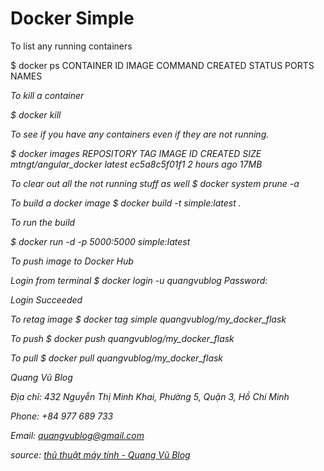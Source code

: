 # Docker Simple


To list any running containers 

$ docker ps
CONTAINER ID  IMAGE  COMMAND  CREATED  STATUS  PORTS  NAMES
<I do not have have any running right now>
  
To kill a container

$ docker kill <CONTAINER ID>
  
To see if you have any containers even if they are not running.  

$ docker images
REPOSITORY               TAG     IMAGE ID      CREATED       SIZE
mtngt/angular_docker  latest  ec5a8c5f01f1  2 hours ago   17MB

To clear out all the not running stuff as well
$ docker system prune -a

To build a docker image
$ docker build -t simple:latest .

To run the build

$ docker run -d -p 5000:5000 simple:latest

To push image to Docker Hub

Login from terminal
$ docker login -u quangvublog
Password:

Login Succeeded

To retag image 
$ docker tag simple quangvublog/my_docker_flask

To push
$ docker push quangvublog/my_docker_flask

To pull
$ docker pull quangvublog/my_docker_flask

Quang Vũ Blog

Địa chỉ: 432 Nguyễn Thị Minh Khai, Phường 5, Quận 3, Hồ Chí Minh 

Phone: +84 977 689 733

Email: quangvublog@gmail.com

source: <a href="https://blog.vu-review.com">thủ thuật máy tính - Quang Vũ Blog</a>

